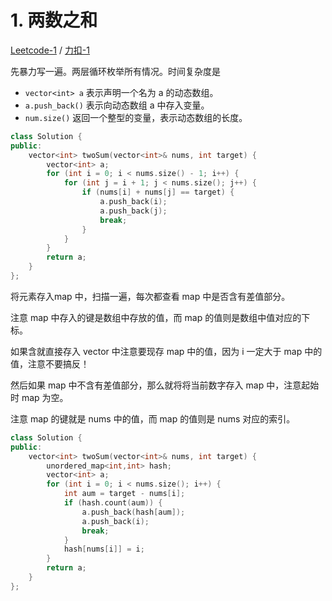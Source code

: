 # 1. 两数之和

[Leetcode-1](https://leetcode.com/problems/two-sum/submissions/) / [力扣-1](https://leetcode-cn.com/problems/two-sum/submissions/)

先暴力写一遍。两层循环枚举所有情况。时间复杂度是 

* `vector<int> a` 表示声明一个名为 a 的动态数组。
* `a.push_back()` 表示向动态数组 a 中存入变量。
* `num.size()` 返回一个整型的变量，表示动态数组的长度。

```cpp
class Solution {
public:
    vector<int> twoSum(vector<int>& nums, int target) {
        vector<int> a;
        for (int i = 0; i < nums.size() - 1; i++) {
            for (int j = i + 1; j < nums.size(); j++) {
                if (nums[i] + nums[j] == target) {
                    a.push_back(i);
                    a.push_back(j);
                    break;
                }
            }
        }
        return a;
    }
};
```

将元素存入map 中，扫描一遍，每次都查看 map 中是否含有差值部分。

注意 map 中存入的键是数组中存放的值，而 map 的值则是数组中值对应的下标。

如果含就直接存入 vector 中注意要现存 map 中的值，因为 i 一定大于 map 中的值，注意不要搞反！

然后如果 map 中不含有差值部分，那么就将将当前数字存入 map 中，注意起始时 map 为空。

注意 map 的键就是 nums 中的值，而 map 的值则是 nums 对应的索引。

```cpp
class Solution {
public:
    vector<int> twoSum(vector<int>& nums, int target) {
        unordered_map<int,int> hash;
        vector<int> a;
        for (int i = 0; i < nums.size(); i++) {
            int aum = target - nums[i];
            if (hash.count(aum)) {
                a.push_back(hash[aum]);
                a.push_back(i);
                break;
            }
            hash[nums[i]] = i;
        }
        return a;
    }
};
```





